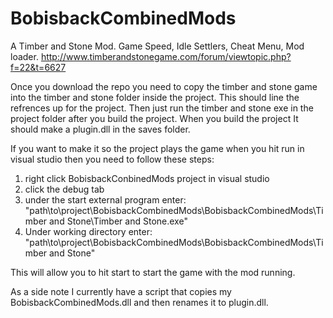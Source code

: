 # BobisbackCombinedMods
A Timber and Stone Mod. Game Speed, Idle Settlers, Cheat Menu, Mod loader. http://www.timberandstonegame.com/forum/viewtopic.php?f=22&t=6627

Once you download the repo you need to copy the timber and stone game into the timber and stone folder inside the project. This should line the refrences up for the project. Then just run the timber and stone exe in the project folder after you build the project. When you build the project It should make a plugin.dll in the saves folder.


If you want to make it so the project plays the game when you hit run in visual studio then you need to follow these steps:

1. right click BobisbackConbinedMods project in visual studio
2. click the debug tab
3. under the start external program enter: "path\to\project\BobisbackCombinedMods\BobisbackCombinedMods\Timber and Stone\Timber and Stone.exe"
4. Under working directory enter: "path\to\project\BobisbackCombinedMods\BobisbackCombinedMods\Timber and Stone\"

This will allow you to hit start to start the game with the mod running.

As a side note I currently have a script that copies my BobisbackCombinedMods.dll and then renames it to plugin.dll.
